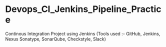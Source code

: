 # Devops_CI_Jenkins_Pipeline_Practice
Continous Integration Project using Jenkins (Tools used :- GitHub, Jenkins, Nexus Sonatype, SonarQube, Checkstyle, Slack)

